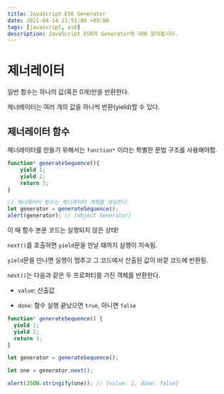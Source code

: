 ```yaml
---
title: JavaScript ES6 Generator
date: 2021-04-14 21:51:00 +09:00
tags: [javascript, es6]
description: JavaScript ES6의 Generator에 대해 알아봅시다.
---
```





# 제너레이터

일반 함수는 하나의 값(혹은 0개)만을 반환한다.

제너레이터는 여러 개의 값을 하나씩 반환(yield)할 수 있다.



## 제너레이터 함수

제너레이터를 만들기 위해서는 `function*` 이라는 특별한 문법 구조를 사용해야함.

```javascript
function* generateSequence(){
    yield 1;
    yield 2;
    return 3;
}

// 제너레이터 함수는 제너레이터 객체를 생성한다.
let generator = generateSequence();
alert(generator); // [object Generator]
```



이 때 함수 본문 코드는 실행되지 않은 상태!

`next()`를 호출하면 `yield`문을 만날 떄까지 실행이 지속됨.

`yield`문을 만나면 실행이 멈추고 그 코드에서 산출된 값이 바깥 코드에 반환됨.



 `next()`는 다음과 같은 두 프로퍼티를 가진 객체를 반환한다.

- `value`: 산출값

- `done`: 함수 실행 끝났으면 `true`, 아니면 `false`

  

```javascript
function* generateSequence() {
  yield 1;
  yield 2;
  return 3;
}

let generator = generateSequence();

let one = generator.next();

alert(JSON.stringify(one)); // {value: 1, done: false}
```

